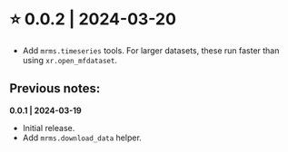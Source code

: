 # ⭐ 0.0.2 | 2024-03-20
- Add `mrms.timeseries` tools. For larger datasets, these run faster than using `xr.open_mfdataset`.


## Previous notes:

**0.0.1 | 2024-03-19**
- Initial release.
- Add `mrms.download_data` helper.
